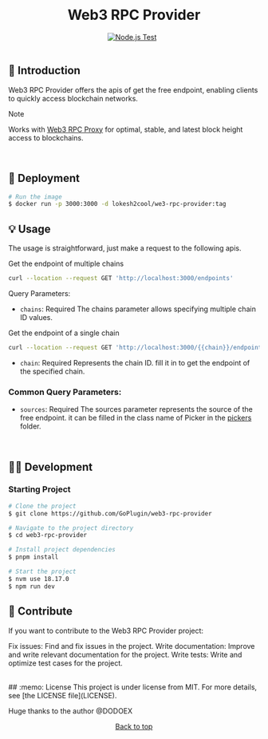 <div align="center" id="top">

&#xa0;

</div>
<h1 align="center">Web3 RPC Provider</h1>
<div align="center">
  <a href="https://github.com/GoPlugin/web3-rpc-provider/actions/workflows/node.yml"><img alt="Node.js Test" src="https://github.com/GoPlugin/web3-rpc-provider/actions/workflows/node.yml/badge.svg"/></a>
  &#xa0;
</div>
<br>

## :dart: Introduction

Web3 RPC Provider offers the apis of get the free endpoint, enabling clients to quickly access blockchain networks.

> [!NOTE]
> Works with [Web3 RPC Proxy](https://github.com/GoPlugin/web3-rpc-proxy) for optimal, stable, and latest block height access to blockchains.

<br>

## :rocket: Deployment

```bash
# Run the image
$ docker run -p 3000:3000 -d lokesh2cool/we3-rpc-provider:tag
```

## :bulb: Usage
The usage is straightforward, just make a request to the following apis.

Get the endpoint of multiple chains
```bash
curl --location --request GET 'http://localhost:3000/endpoints'
```

Query Parameters:

- `chains`: Required
    The chains parameter allows specifying multiple chain ID values.

Get the endpoint of a single chain
```bash
curl --location --request GET 'http://localhost:3000/{{chain}}/endpoints'
```

- `chain`: Required
    Represents the chain ID. fill it in to get the endpoint of the specified chain.

### Common Query Parameters:

- `sources`: Required
    The sources parameter represents the source of the free endpoint. it can be filled in the class name of Picker in the [pickers](src/pickers) folder.

<br>

## :technologist: Development

### Starting Project
```bash
# Clone the project
$ git clone https://github.com/GoPlugin/web3-rpc-provider

# Navigate to the project directory
$ cd web3-rpc-provider

# Install project dependencies
$ pnpm install

# Start the project
$ nvm use 18.17.0
$ npm run dev
```

## :busts_in_silhouette: Contribute
If you want to contribute to the Web3 RPC Provider project:

Fix issues: Find and fix issues in the project.
Write documentation: Improve and write relevant documentation for the project.
Write tests: Write and optimize test cases for the project.


<br>
## :memo: License
This project is under license from MIT. For more details, see [the LICENSE file](LICENSE).

Huge thanks to the author @DODOEX 
&#xa0;

<div align="center"><a href="#top">Back to top</a></div>
